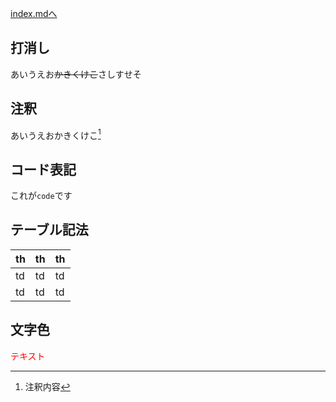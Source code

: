 [index.mdへ](/index.md)

## 打消し
あいうえお~~かきくけこ~~さしすせそ

## 注釈
あいうえおかきくけこ[^1]

[^1]: 注釈内容

## コード表記
これが`code`です

## テーブル記法
| th | th | th |
| ---- | ---- | ---- |
| td | td | td |
| td | td | td |

## 文字色
<font color="Red">テキスト</font>


